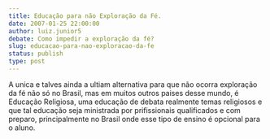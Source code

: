 ```yaml
---
title: Educação para não Exploração da Fé.
date: 2007-01-25 22:00:00
author: luiz.junior5
debate: Como impedir a exploração da fé?
slug: educacao-para-nao-exploracao-da-fe
status: publish 
type: post
---
```


A unica e talves ainda a ultiam alternativa para que não ocorra exploração da fé não só no Brasil, mas em muitos outros paises desse mundo, é Educação Religiosa, uma educação de debata realmente temas religiosos e que tal educação seja ministrada por prifissionais qualificados e com preparo, principalmente no Brasil onde esse tipo de ensino é opcional para o aluno.
